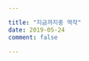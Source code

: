 ```yaml
---

title: "지금까지중 역작"
date: 2019-05-24
comment: false

---
```






<script src="/game/TemplateData/UnityProgress.js"></script>
<script src="/game/Build/UnityLoader.js"></script>
<script>
var gameInstance = UnityLoader.instantiate("gameContainer", "/game/Build/game.json", {onProgress: UnityProgress});
</script>
<div class="webgl-content">
<div id="gameContainer" style="width: 100%; height: 100%"></div>
<div class="game">
<div class="webgl-logo"></div>
<div class="fullscreen" onclick="gameInstance.SetFullscreen(1)"></div>
<div class="title">사람살려 1.1.1</div>
</div>

